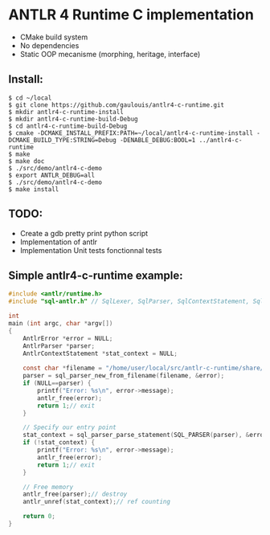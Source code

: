 # ANTLR 4 Runtime C implementation

+ CMake build system
+ No dependencies
+ Static OOP mecanisme (morphing, heritage, interface)

## Install:
```
$ cd ~/local
$ git clone https://github.com/gaulouis/antlr4-c-runtime.git
$ mkdir antlr4-c-runtime-install
$ mkdir antlr4-c-runtime-build-Debug
$ cd antlr4-c-runtime-build-Debug
$ cmake -DCMAKE_INSTALL_PREFIX:PATH=~/local/antlr4-c-runtime-install -DCMAKE_BUILD_TYPE:STRING=Debug -DENABLE_DEBUG:BOOL=1 ../antlr4-c-runtime
$ make
$ make doc
$ ./src/demo/antlr4-c-demo
$ export ANTLR_DEBUG=all
$ ./src/demo/antlr4-c-demo
$ make install
```

## TODO:
+ Create a gdb pretty print python script
+ Implementation of antlr
+ Implementation Unit tests fonctionnal tests


## Simple antlr4-c-runtime example:
```C
#include <antlr/runtime.h>
#include "sql-antlr.h" // SqlLexer, SqlParser, SqlContextStatement, SqlListener

int
main (int argc, char *argv[])
{
    AntlrError *error = NULL;
    AntlrParser *parser;
    AntlrContextStatement *stat_context = NULL;
    
    const char *filename = "/home/user/local/src/antlr-c-runtime/share/scripts/test.sql";    
    parser = sql_parser_new_from_filename(filename, &error);
    if (NULL==parser) {
        printf("Error: %s\n", error->message);
        antlr_free(error);
        return 1;// exit
    }

    // Specify our entry point
    stat_context = sql_parser_parse_statement(SQL_PARSER(parser), &error);
    if (!stat_context) {
        printf("Error: %s\n", error->message);
        antlr_free(error);
        return 1;// exit
    }

    // Free memory
    antlr_free(parser);// destroy 
    antlr_unref(stat_context);// ref counting

    return 0;
}
```
